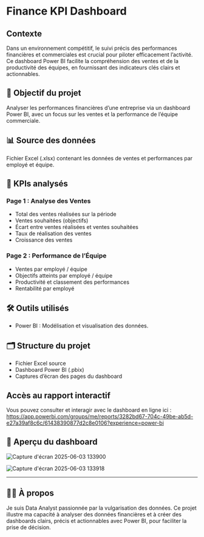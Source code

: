 # Finance KPI Dashboard

## Contexte  
Dans un environnement compétitif, le suivi précis des performances financières et commerciales est crucial pour piloter efficacement l’activité. Ce dashboard Power BI facilite la compréhension des ventes et de la productivité des équipes, en fournissant des indicateurs clés clairs et actionnables.

## 🎯 Objectif du projet  
Analyser les performances financières d’une entreprise via un dashboard Power BI, avec un focus sur les ventes et la performance de l’équipe commerciale.

## 📊 Source des données  
Fichier Excel (.xlsx) contenant les données de ventes et performances par employé et équipe.

## 🔑 KPIs analysés  

### Page 1 : Analyse des Ventes  
- Total des ventes réalisées sur la période  
- Ventes souhaitées (objectifs)  
- Écart entre ventes réalisées et ventes souhaitées  
- Taux de réalisation des ventes  
- Croissance des ventes  

### Page 2 : Performance de l’Équipe  
- Ventes par employé / équipe  
- Objectifs atteints par employé / équipe  
- Productivité et classement des performances  
- Rentabilité par employé  

## 🛠️ Outils utilisés  
- Power BI : Modélisation et visualisation des données.

## 🗂️ Structure du projet  
- Fichier Excel source  
- Dashboard Power BI (.pbix)  
- Captures d’écran des pages du dashboard
  
## Accès au rapport interactif  
Vous pouvez consulter et interagir avec le dashboard en ligne ici : https://app.powerbi.com/groups/me/reports/3282bd67-704c-49be-ab5d-e27a39af8c6c/61438390877d2c8e0106?experience=power-bi

## 📸 Aperçu du dashboard  
![Capture d'écran 2025-06-03 133900](https://github.com/user-attachments/assets/b56c5015-843e-4f4c-89aa-fc3c6a270b30)

![Capture d'écran 2025-06-03 133918](https://github.com/user-attachments/assets/0f472577-4945-4fc2-9737-38cbbe7afae6)

---

## 👩‍💻 À propos

Je suis Data Analyst passionnée par la vulgarisation des données. Ce projet illustre ma capacité à analyser des données financières et à créer des dashboards clairs, précis et actionnables avec Power BI, pour faciliter la prise de décision.


